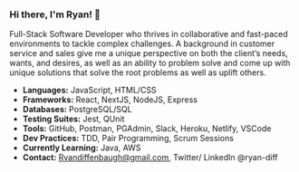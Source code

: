 ### Hi there, I'm Ryan! 👋

Full-Stack Software Developer who thrives in collaborative and fast-paced environments to tackle complex challenges. A background in customer service and sales give me a unique perspective on both the client’s needs, wants, and desires, as well as an ability to problem solve and come up with unique solutions that solve the root problems as well as uplift others.

- **Languages:** JavaScript, HTML/CSS
- **Frameworks:** React, NextJS, NodeJS, Express
- **Databases:** PostgreSQL/SQL
- **Testing Suites:** Jest, QUnit
- **Tools:** GitHub, Postman, PGAdmin, Slack, Heroku, Netlify, VSCode
- **Dev Practices:** TDD, Pair Programming, Scrum Sessions 
- **Currently Learning:** Java, AWS
- **Contact:** Ryandiffenbaugh@gmail.com, Twitter/ LinkedIn @ryan-diff

<!--
**Ryan-Diff/Ryan-Diff** is a ✨ _special_ ✨ repository because its `README.md` (this file) appears on your GitHub profile.

Here are some ideas to get you started:

- 🔭 I’m currently working on ...
- 🌱 I’m currently learning ...
- 👯 I’m looking to collaborate on ...
- 🤔 I’m looking for help with ...
- 💬 Ask me about ...
- 📫 How to reach me: ...
- 😄 Pronouns: ...
- ⚡ Fun fact: ...
-->
